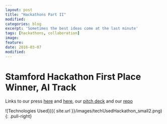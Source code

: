 ```yaml
---
layout: post
title: "Hackathons Part II"
modified:
categories: blog
excerpt: 'Sometimes the best ideas come at the last minute'
tags: [hackathons, collaboration]
image:
feature:
date: 2016-03-07
modified: 
---
```


# Stamford Hackathon First Place Winner, AI Track
Links to our press [here](http://stamfordicenter.com/news/stamford-hackathon-congratulates-winners/) and [here](http://zbrella.com/zbrella-tech-takes-on-stamford-hackathon-a-recap-of-the-hack-attacks/), our [pitch deck](https://docs.google.com/presentation/d/1B6_94U5NAvDbLGueD4bHPuF_qZaVhZ47StPbpSC6MU8/edit?usp=sharing) and our [repo](https://github.com/Mirabello/stamfordhackathon.git)

![Technologies Used]({{ site.url }}/images/techUsedHackathon_small2.png)
{: .pull-right}